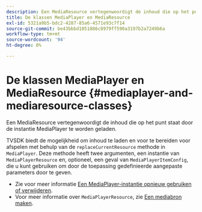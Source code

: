 ```yaml
---
description: Een MediaResource vertegenwoordigt de inhoud die op het punt staat door de instantie MediaPlayer te worden geladen.
title: De klassen MediaPlayer en MediaResource
exl-id: 5321a9b5-bdc2-4287-85a6-4571e93c7f14
source-git-commit: be43bbbd1051886c8979ff590a3197b2a7249b6a
workflow-type: tm+mt
source-wordcount: '94'
ht-degree: 0%

---
```


# De klassen MediaPlayer en MediaResource {#mediaplayer-and-mediaresource-classes}

Een MediaResource vertegenwoordigt de inhoud die op het punt staat door de instantie MediaPlayer te worden geladen.

<!--<a id="section_431AB7221E0249BF949EC72EEB9B428A"></a>-->

TVSDK biedt de mogelijkheid om inhoud te laden en voor te bereiden voor afspelen met behulp van de `replaceCurrentResource` methode in `MediaPlayer`. Deze methode heeft twee argumenten, een instantie van `MediaPlayerResource` en, optioneel, een geval van `MediaPlayerItemConfig`, die u kunt gebruiken om door de toepassing gedefinieerde aangepaste parameters door te geven.

* Zie voor meer informatie [Een MediaPlayer-instantie opnieuw gebruiken of verwijderen](../../../../tvsdk-3x-android-prog/android-3x-content-playback-options-android2/mediaplayerobjects-working-with/android-3x-mediaplayer-reuse-or-remove.md).
* Voor meer informatie over `MediaPlayerResource`, zie [Een mediabron maken](../../../../tvsdk-3x-android-prog/android-3x-content-playback-options-android2/mediaplayer-initialize-for-video/android-3x-media-resource-create.md).
